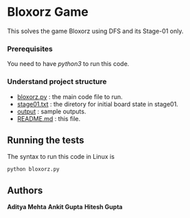 
# Bloxorz Game

This solves the game Bloxorz using DFS and its Stage-01 only.

### Prerequisites

You need to have *python3* to run this code.

### Understand project structure

* [bloxorz.py](./bloxorz.py) 		: the main code file to run.
* [stage01.txt](./stage01.txt)			: the diretory for initial board state in stage01.
* [output](./output)		: sample outputs.
* [README.md](./README.md)		: this file.

## Running the tests

The syntax to run this code in Linux is 

```
python bloxorz.py
```

## Authors

**Aditya Mehta** 
**Ankit Gupta**
**Hitesh Gupta**

